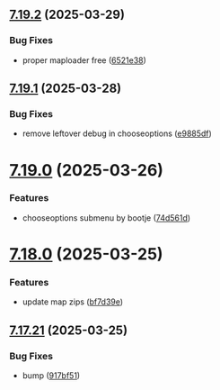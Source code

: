 ## [7.19.2](https://github.com/Torwent/SRL-T/compare/v7.19.1...v7.19.2) (2025-03-29)


### Bug Fixes

* proper maploader free ([6521e38](https://github.com/Torwent/SRL-T/commit/6521e382aec6ed19d270574c87f3ea15a444669c))



## [7.19.1](https://github.com/Torwent/SRL-T/compare/v7.19.0...v7.19.1) (2025-03-28)


### Bug Fixes

* remove leftover debug in chooseoptions ([e9885df](https://github.com/Torwent/SRL-T/commit/e9885df56791491ebd2ddab9311c0c8bec55490b))



# [7.19.0](https://github.com/Torwent/SRL-T/compare/v7.18.0...v7.19.0) (2025-03-26)


### Features

* chooseoptions submenu by bootje ([74d561d](https://github.com/Torwent/SRL-T/commit/74d561d35691cce0674e41486f85762cff2b0cee))



# [7.18.0](https://github.com/Torwent/SRL-T/compare/v7.17.21...v7.18.0) (2025-03-25)


### Features

* update map zips ([bf7d39e](https://github.com/Torwent/SRL-T/commit/bf7d39e6ea5f2b6bca74858a4deea6cc5d2a4789))



## [7.17.21](https://github.com/Torwent/SRL-T/compare/v7.17.20...v7.17.21) (2025-03-25)


### Bug Fixes

* bump ([917bf51](https://github.com/Torwent/SRL-T/commit/917bf515f4d2070048dc9c92aabb2c8f8a85bb4a))



